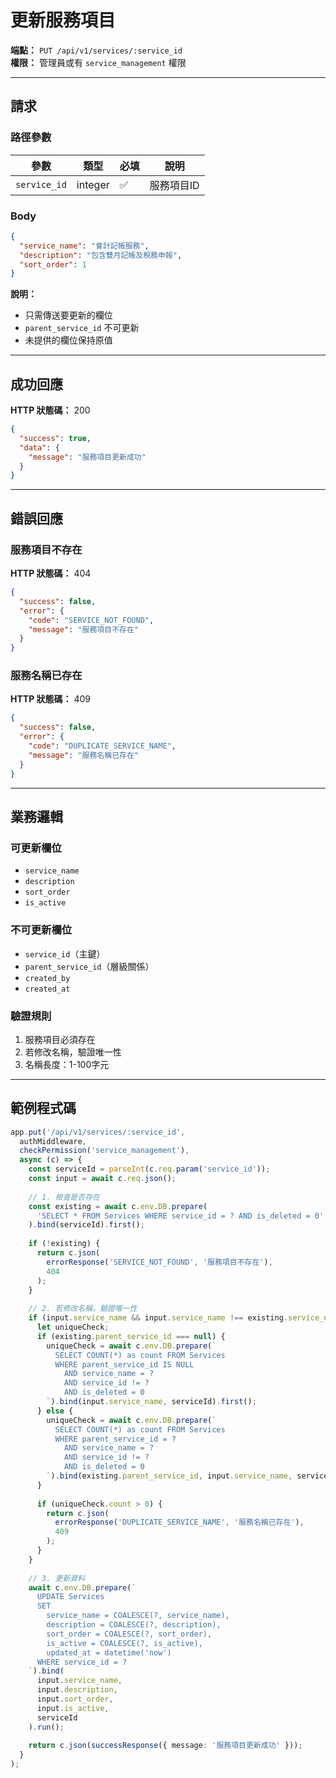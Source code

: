 # 更新服務項目

**端點：** `PUT /api/v1/services/:service_id`  
**權限：** 管理員或有 `service_management` 權限

---

## 請求

### 路徑參數
| 參數 | 類型 | 必填 | 說明 |
|-----|------|------|------|
| `service_id` | integer | ✅ | 服務項目ID |

### Body
```json
{
  "service_name": "會計記帳服務",
  "description": "包含雙月記帳及稅務申報",
  "sort_order": 1
}
```

**說明：**
- 只需傳送要更新的欄位
- `parent_service_id` 不可更新
- 未提供的欄位保持原值

---

## 成功回應

**HTTP 狀態碼：** 200

```json
{
  "success": true,
  "data": {
    "message": "服務項目更新成功"
  }
}
```

---

## 錯誤回應

### 服務項目不存在
**HTTP 狀態碼：** 404
```json
{
  "success": false,
  "error": {
    "code": "SERVICE_NOT_FOUND",
    "message": "服務項目不存在"
  }
}
```

### 服務名稱已存在
**HTTP 狀態碼：** 409
```json
{
  "success": false,
  "error": {
    "code": "DUPLICATE_SERVICE_NAME",
    "message": "服務名稱已存在"
  }
}
```

---

## 業務邏輯

### 可更新欄位
- `service_name`
- `description`
- `sort_order`
- `is_active`

### 不可更新欄位
- `service_id`（主鍵）
- `parent_service_id`（層級關係）
- `created_by`
- `created_at`

### 驗證規則
1. 服務項目必須存在
2. 若修改名稱，驗證唯一性
3. 名稱長度：1-100字元

---

## 範例程式碼

```typescript
app.put('/api/v1/services/:service_id', 
  authMiddleware, 
  checkPermission('service_management'), 
  async (c) => {
    const serviceId = parseInt(c.req.param('service_id'));
    const input = await c.req.json();
    
    // 1. 檢查是否存在
    const existing = await c.env.DB.prepare(
      'SELECT * FROM Services WHERE service_id = ? AND is_deleted = 0'
    ).bind(serviceId).first();
    
    if (!existing) {
      return c.json(
        errorResponse('SERVICE_NOT_FOUND', '服務項目不存在'), 
        404
      );
    }
    
    // 2. 若修改名稱，驗證唯一性
    if (input.service_name && input.service_name !== existing.service_name) {
      let uniqueCheck;
      if (existing.parent_service_id === null) {
        uniqueCheck = await c.env.DB.prepare(`
          SELECT COUNT(*) as count FROM Services 
          WHERE parent_service_id IS NULL 
            AND service_name = ? 
            AND service_id != ?
            AND is_deleted = 0
        `).bind(input.service_name, serviceId).first();
      } else {
        uniqueCheck = await c.env.DB.prepare(`
          SELECT COUNT(*) as count FROM Services 
          WHERE parent_service_id = ? 
            AND service_name = ? 
            AND service_id != ?
            AND is_deleted = 0
        `).bind(existing.parent_service_id, input.service_name, serviceId).first();
      }
      
      if (uniqueCheck.count > 0) {
        return c.json(
          errorResponse('DUPLICATE_SERVICE_NAME', '服務名稱已存在'), 
          409
        );
      }
    }
    
    // 3. 更新資料
    await c.env.DB.prepare(`
      UPDATE Services 
      SET 
        service_name = COALESCE(?, service_name),
        description = COALESCE(?, description),
        sort_order = COALESCE(?, sort_order),
        is_active = COALESCE(?, is_active),
        updated_at = datetime('now')
      WHERE service_id = ?
    `).bind(
      input.service_name,
      input.description,
      input.sort_order,
      input.is_active,
      serviceId
    ).run();
    
    return c.json(successResponse({ message: '服務項目更新成功' }));
  }
);
```





